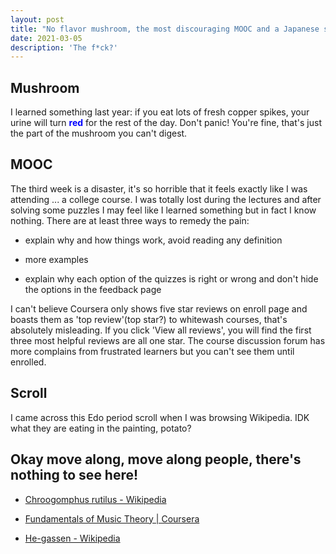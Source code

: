 ```yaml
---
layout: post
title: "No flavor mushroom, the most discouraging MOOC and a Japanese scroll"
date: 2021-03-05
description: 'The f*ck?'
---
```


## Mushroom

I learned something last year: if you eat lots of fresh copper spikes, your urine will turn <strong style="color:blue">red</strong> for the rest of the day. Don't panic! You're fine, that's just the part of the mushroom you can't digest.

## MOOC

The third week is a disaster, it's so horrible that it feels exactly like I was attending ... a college course. I was totally lost during the lectures and after solving some puzzles I may feel like I learned something but in fact I know nothing. There are at least three ways to remedy the pain:

- explain why and how things work, avoid reading any definition

- more examples

- explain why each option of the quizzes is right or wrong and don't hide the options in the feedback page

I can't believe Coursera only shows five star reviews on enroll page and boasts them as 'top review'(top star?) to whitewash courses, that's absolutely misleading. If you click 'View all reviews', you will find the first three most helpful reviews are all one star. The course discussion forum has more complains from frustrated learners but you can't see them until enrolled.

## Scroll

I came across this Edo period scroll when I was browsing Wikipedia. IDK what they are eating in the painting, potato?

## Okay move along, move along people, there's nothing to see here!

- [Chroogomphus rutilus - Wikipedia](https://en.wikipedia.org/wiki/Chroogomphus_rutilus)

- [Fundamentals of Music Theory \| Coursera](https://www.coursera.org/learn/edinburgh-music-theory)

- [He-gassen - Wikipedia](https://en.wikipedia.org/wiki/He-gassen "... NEVER, EVER fart on anyone's balls ... farting on someone's balls is NOT COOL. - Eric Cartman")
